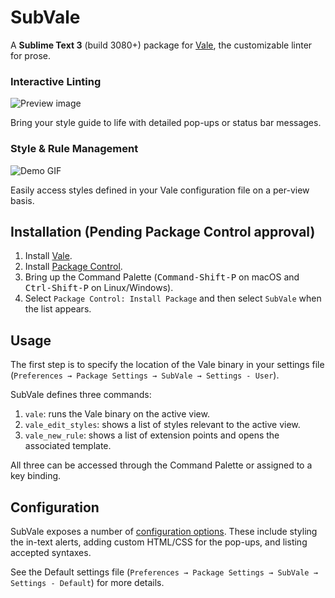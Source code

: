 # SubVale

A **Sublime Text 3** (build 3080+) package for [Vale][Vale-home], the customizable linter for prose.

### Interactive Linting

![Preview image][preview-img]

Bring your style guide to life with detailed pop-ups or status bar messages.

### Style & Rule Management

![Demo GIF][demo-gif]

Easily access styles defined in your Vale configuration file on a per-view basis.

## Installation (Pending Package Control approval)

1. Install [Vale][Vale-install].
2. Install [Package Control][pck-ctrl].
3. Bring up the Command Palette
   (<kbd>Command-Shift-P</kbd> on macOS and <kbd>Ctrl-Shift-P</kbd> on Linux/Windows).
4. Select `Package Control: Install Package`
   and then select `SubVale` when the list appears.

## Usage

The first step is to specify the location of the Vale binary in your settings file (`Preferences → Package Settings → SubVale → Settings - User`).

SubVale defines three commands: 

1. `vale`: runs the Vale binary on the active view.
2. `vale_edit_styles`: shows a list of styles relevant to the active view.
3. `vale_new_rule`: shows a list of extension points and opens the associated template.

All three can be accessed through the Command Palette or assigned to a key binding.

## Configuration

SubVale exposes a number of [configuration options](https://github.com/jdkato/SubVale/blob/master/SubVale.sublime-settings). These include styling the in-text alerts, adding custom HTML/CSS for the pop-ups, and listing accepted syntaxes.

See the Default settings file (`Preferences → Package Settings → SubVale → Settings - Default`) for more details.

[Vale-home]: https://github.com/jdkato/vale
[Vale-install]: https://github.com/jdkato/vale/wiki
[pck-ctrl]: http://wbond.net/sublime_packages/package_control "Sublime Package Control by wbond"

[preview-img]: https://cloud.githubusercontent.com/assets/8785025/23342357/b756e524-fc0d-11e6-8705-856c8a4c56f3.png
[demo-gif]: https://i.gyazo.com/819d7793b4080d5b613836d06a89740e.gif
